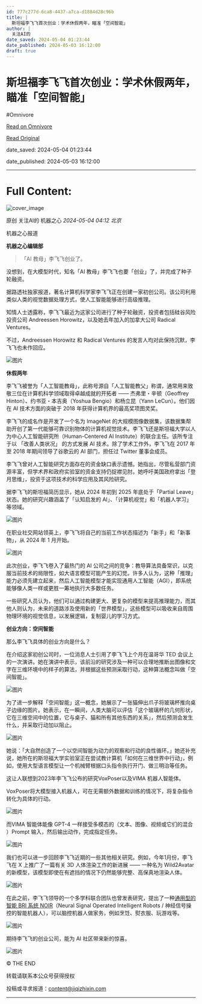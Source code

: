 ```yaml
---
id: 777c277d-6ca8-4437-a7ca-d1884d28c96b
title: |
  斯坦福李飞飞首次创业：学术休假两年，瞄准「空间智能」
author: |
  关注AI的
date_saved: 2024-05-04 01:23:44
date_published: 2024-05-03 16:12:00
draft: true
---
```


# 斯坦福李飞飞首次创业：学术休假两年，瞄准「空间智能」
#Omnivore

[Read on Omnivore](https://omnivore.app/me/https-mp-weixin-qq-com-s-tff-x-mdimm-7-ux-s-by-1-y-ze-hvw-18f420ed72e)

[Read Original](https://mp.weixin.qq.com/s/tffXMdimm7UxSBy1yZEHvw)

date_saved: 2024-05-04 01:23:44

date_published: 2024-05-03 16:12:00

--- 

# Full Content: 

![cover_image](https://proxy-prod.omnivore-image-cache.app/0x0,snLr_L_qGXmV48po7sP8qN0VAOBqpU9fCD9h9KQfGtxo/https://mmbiz.qpic.cn/sz_mmbiz_jpg/KmXPKA19gWibNt3dS5IHBre87QkLO0KKUVbjsrOCkCSDUpkPzYbG3xZLsyRh60Vzvtrul0FmG8851ibxn6QCUWmg/0?wx_fmt=jpeg) 

原创  关注AI的  机器之心 _2024-05-04 04:12_ _北京_ 

机器之心报道

**机器之心编辑部**

> 「AI 教母」李飞飞创业了。

没想到，在大模型时代，知名「AI 教母」李飞飞也要「创业」了，并完成了种子轮融资。

据路透社独家报道，著名计算机科学家李飞飞正在创建一家初创公司。该公司利用类似人类的视觉数据处理方式，使人工智能能够进行高级推理。

知情人士透露称，李飞飞最近为这家公司进行了种子轮融资，投资者包括硅谷风险投资公司 Andreessen Horowitz，以及她去年加入的加拿大公司 Radical Ventures。

不过，Andreessen Horowitz 和 Radical Ventures 的发言人均对此保持沉默，李飞飞也未作回应。

![图片](https://proxy-prod.omnivore-image-cache.app/0x0,sDDTR7xLTJ_IKmjf5fY2BOzD-IAh6k8IOMwWEvwMvS_U/https://mmbiz.qpic.cn/sz_mmbiz_png/KmXPKA19gWibNt3dS5IHBre87QkLO0KKUd7gMhV16XEjaibiasd9u9oW0SfOaacO4xYABzF0ia47CVnfUXFMfQJeIQ/640?wx_fmt=png&from=appmsg)

**休假两年**

李飞飞被誉为「人工智能教母」，此称号源自「人工智能教父」称谓，通常用来致敬三位在计算机科学领域取得卓越成就的开拓者 —— 杰弗里・辛顿（Geoffrey Hinton）、约书亚・本吉奥（Yoshua Bengio）和杨立昆（Yann LeCun）。他们因在 AI 技术方面的突破于 2018 年获得计算机界的最高奖项图灵奖。

李飞飞的成名作是开发了一个名为 ImageNet 的大规模图像数据集，该数据集帮助开创了第一代能够可靠识别物体的计算机视觉技术。李飞飞还是斯坦福大学以人为中心人工智能研究所（Human-Centered AI Institute）的联合主任。该所专注于以 「改善人类状况」 的方式发展 AI 技术。除了学术工作外，李飞飞在 2017 年至 2018 年期间领导了谷歌云的 AI 部门，担任过 Twitter 董事会成员。

李飞飞曾对人工智能研究方面存在的资金缺口表示遗憾。她指出，尽管私营部门资源丰富，但学术界和政府实验室的资金支持仍捉襟见肘。她呼吁美国政府拿出「登月思维」，投资于这项技术的科学应用及其风险研究。

据李飞飞的斯坦福简历显示，她从 2024 年初到 2025 年底处于「Partial Leave」状态。她的研究兴趣涵盖了「认知启发的 AI」、「计算机视觉」和「机器人学习」等领域。

![图片](https://proxy-prod.omnivore-image-cache.app/0x0,s5n0zpiraZcbKbK88QIrZVijLsjwJ40a1pH9FbnMI8hw/https://mmbiz.qpic.cn/sz_mmbiz_png/KmXPKA19gWibNt3dS5IHBre87QkLO0KKUcQunicFZWhEJ5mE7RENU3bd36bUmSVeZE0rCvGRPH1u5K8VmXYLcpYA/640?wx_fmt=png&from=appmsg)

在职业社交网站领英上，李飞飞将自己的当前工作状态描述为「新手」和「新事物」，从 2024 年 1 月开始。

![图片](https://proxy-prod.omnivore-image-cache.app/0x0,sJVjj6b5WwPota9uMLLZg8hmxGiVG2djiN46HxaC6gpQ/https://mmbiz.qpic.cn/sz_mmbiz_png/KmXPKA19gWibNt3dS5IHBre87QkLO0KKUpoCEqNb2J05jnYXUpSoZeJAxsak2u7MibjFymC4mM1enZMfFsVUnJQg/640?wx_fmt=png&from=appmsg)

此次创业，李飞飞卷入了最热门的 AI 公司之间的竞争：教导算法具备常识，以克服当前技术的局限性，如大语言模型可能产生的幻觉。许多人认为，这种「推理」能力必须先建立起来，然后人工智能模型才能实现通用人工智能（AGI），即系统能够像人类一样或更胜一筹地执行大多数任务。

一些研究人员认为，他们可以通过构建更大、更复杂的模型来提高推理能力，而其他人则认为，未来的道路涉及使用新的「世界模型」，这些模型可以吸收来自周围物理环境的视觉信息，以发展逻辑，复制婴儿的学习方式。

**创业方向：空间智能**

那么李飞飞具体的创业方向是什么？

在介绍这家初创公司时，一位消息人士引用了李飞飞上个月在温哥华 TED 会议上的一次演讲。她在演讲中表示，该前沿的研究涉及一种可以合理地推断出图像和文字在三维环境中的样子的算法，并根据这些预测采取行动，这种算法概念叫做「空间智能」。

![图片](https://proxy-prod.omnivore-image-cache.app/0x0,s8itE22kMdeIraYAcGH3qHP1MZYjae0joDnLuYXmUdqw/https://mmbiz.qpic.cn/sz_mmbiz_png/KmXPKA19gWibNt3dS5IHBre87QkLO0KKUyT9HouFpuib2HudiaBENz9ybjWYappBRIS8Gb5veHdJCs6NDd3uFyW8A/640?wx_fmt=png&from=appmsg)

为了进一步解释「空间智能」这一概念，她展示了一张猫伸出爪子将玻璃杯推向桌子边缘的图片。她表示，在一瞬间，人类大脑可以评估「这个玻璃杯的几何形状，它在三维空间中的位置，它与桌子、猫和所有其他东西的关系」，然后预测会发生什么，并采取行动加以阻止。

![图片](https://proxy-prod.omnivore-image-cache.app/0x0,sEVZWfiTVM6Dbc91zpX0SvcHdNmyvKdvPnOh1YH2KBXA/https://mmbiz.qpic.cn/sz_mmbiz_png/KmXPKA19gWibNt3dS5IHBre87QkLO0KKUq4AvqFOp2iauUEjD0FJPJIZDw8q77z6HUy4J6eQI0AJvqvqiaPxwFNVg/640?wx_fmt=png&from=appmsg)

她说：「大自然创造了一个以空间智能为动力的观察和行动的良性循环。」她还补充说，她所在的斯坦福大学实验室正在尝试教计算机「如何在三维世界中行动」，例如，使用大型语言模型让一个机械臂根据口头指令执行开门、做三明治等任务。

这让人联想到2023年李飞飞公布的研究VoxPoser以及VIMA 机器人智能体。

VoxPoser将大模型接入机器人，可在无需额外数据和训练的情况下，将复杂指令转化为具体的行动。

![图片](https://proxy-prod.omnivore-image-cache.app/0x0,s1uWqvP0rQ1tTaEyRc9vXlXVl5HkSAPms8n2baL4GYj8/https://mmbiz.qpic.cn/sz_mmbiz_png/KmXPKA19gWibNt3dS5IHBre87QkLO0KKUcvUjQ4ckcdiapeY0JAMIFYEkXY9sjwpQbtHrttiaTJesTvPycHRwknUA/640?wx_fmt=png&from=appmsg)

而VIMA 智能体能像 GPT-4 一样接受多模态的（文本、图像、视频或它们的混合 ）Prompt 输入，然后输出动作，完成指定任务。

![图片](https://proxy-prod.omnivore-image-cache.app/0x0,siTvBxz9bvCKmJbVd58AbGV8LPAOWozvibybyX-ZQAg0/https://mmbiz.qpic.cn/sz_mmbiz_gif/KmXPKA19gWibNt3dS5IHBre87QkLO0KKUoWPdPHh4HyIw7N4Asm3IssqsUUWjnyR54yqsLkjZiaYeLsFouibAaxvA/640?wx_fmt=gif&from=appmsg)

我们也可以进一步回顾李飞飞近期的一些其他相关研究。例如，今年1月份，李飞飞在 X 上推广了一篇有关 3D 人体渲染工作的新进展 —— 一种名为 Wild2Avatar 的新模型，该模型即使在有遮挡的情况下仍然能够完整、高保真地渲染人体。

![图片](https://proxy-prod.omnivore-image-cache.app/0x0,s-1Ciq7oNWzyvhckLIjYr9aptoamrK2us-poRWvYfBs0/https://mmbiz.qpic.cn/sz_mmbiz_png/KmXPKA19gWibNt3dS5IHBre87QkLO0KKU2SEcOiaAicwbOhLUYEWmMdvj5U7OtOf2BD0TcawIlkdVgo4wqv2aibe8g/640?wx_fmt=png&from=appmsg)

在此之前，李飞飞领导的一个多学科联合团队也曾发表研究，提出了一种[通用型的智能 BRI 系统 NOIR](http://mp.weixin.qq.com/s?%5F%5Fbiz=MzA3MzI4MjgzMw==&mid=2650896706&idx=3&sn=c382e5f7677784ba88f226a32321a74f&chksm=84e4bd3cb393342a11be973ea9eeaa328ef5e02c8a5bec4c206c7e24c8d2679bb878ed8cdd29&scene=21#wechat%5Fredirect)（Neural Signal Operated Intelligent Robots / 神经信号操控的智能机器人），可以脑控机器人做家务，例如烹饪、熨衣服、玩游戏等。

![图片](https://proxy-prod.omnivore-image-cache.app/0x0,sJmAxUzrywRpIECLJJmvvjgbsGnfzdyKLdtYIHRun6pg/https://mmbiz.qpic.cn/sz_mmbiz_gif/KmXPKA19gWibNt3dS5IHBre87QkLO0KKUGV1PJdkY8myTLIljo8m6gxPBev7c4D2LZfh35FNmazpibOpE6HSuJnQ/640?wx_fmt=gif&from=appmsg)

期待李飞飞的创业公司，能为 AI 社区带来新的惊喜。

![图片](https://proxy-prod.omnivore-image-cache.app/0x0,s50bpZ5p1DIgaJBWyFUVqAK4hsPjJGwjzhidjLIBtNDY/https://mmbiz.qpic.cn/sz_mmbiz_jpg/KmXPKA19gWibOrSA4rRUsPAQe533w3ib6XC4tj7asK9yplzGBGvraKTmRUAFGMiaOqCsZia2C395mvOGf5aQcky2yw/640?wx_fmt=jpeg&from=appmsg)

© THE END 

转载请联系本公众号获得授权

投稿或寻求报道：content@jiqizhixin.com

---

